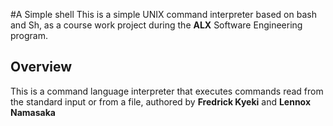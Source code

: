 #A Simple shell
This is a simple UNIX command interpreter based on bash and Sh, as a course work project during the **ALX** Software Engineering program.

## Overview

This is a command language interpreter that executes commands read from the standard input or from a file, authored by **Fredrick Kyeki** and **Lennox Namasaka**
